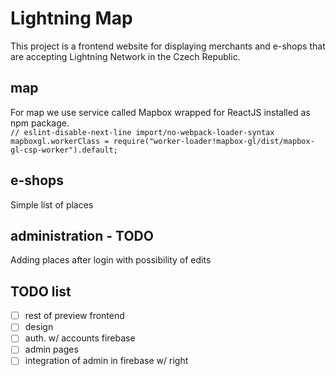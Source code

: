 # Lightning Map
This project is a frontend website for displaying merchants and e-shops that are accepting Lightning Network in the Czech Republic.  

## map
For map we use service called Mapbox wrapped for ReactJS installed as npm package.  
`// eslint-disable-next-line import/no-webpack-loader-syntax`  
`mapboxgl.workerClass = require("worker-loader!mapbox-gl/dist/mapbox-gl-csp-worker").default;`  

## e-shops
Simple list of places  

## administration - TODO
Adding places after login with possibility of edits

## TODO list
- [ ] rest of preview frontend
- [ ] design
- [ ] auth. w/ accounts firebase
- [ ] admin pages
- [ ] integration of admin in firebase w/ right